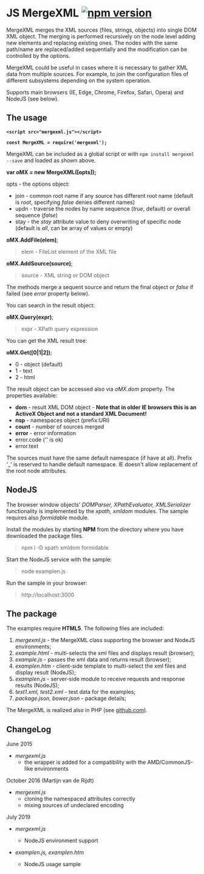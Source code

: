 JS MergeXML [![npm version](https://badge.fury.io/js/mergexml.svg)](https://badge.fury.io/js/mergexml)
==================

MergeXML merges the XML sources (files, strings, objects) into single DOM XML object.
The merging is performed recursively on the node level adding new elements and replacing existing ones.
The nodes with the same path/name are replaced/added sequentially and the modification can be controlled by the options.

MergeXML could be useful in cases where it is necessary to gather XML data from multiple sources.
For example, to join the configuration files of different subsystems depending on the system operation. 

Supports main browsers (IE, Edge, Chrome, Firefox, Safari, Opera) and NodeJS (see below).

The usage
-----

**`<script src="mergexml.js"></script>`**

**`const MergeXML = require('mergexml');`**

MergeXML can be included as a global script or with `npm install mergexml --save` and loaded as shown above.

**var oMX = new MergeXML([opts]);**

opts - the options object:

- join - common root name if any source has different root name (default is *root*, specifying *false* denies different names)
- updn - traverse the nodes by name sequence (*true*, default) or overall sequence (*false*)
- stay - the *stay* attribute value to deny overwriting of specific node (default is *all*, can be array of values or empty)

**oMX.AddFile(elem)**;

> elem - FileList element of the XML file

**oMX.AddSource(source)**;

> source - XML string or DOM object

The methods merge a sequent source and return the final object or *false* if failed (see *error* property below).

You can search in the result object:

**oMX.Query(expr)**;

> expr - XPath query expression

You can get the XML result tree:

**oMX.Get([0|1|2])**;

- 0 - object (default)
- 1 - text
- 2 - html

The result object can be accessed also via *oMX.dom* property. The properties available:

- **dom** - result XML DOM object - **Note that in older IE browsers this is an ActiveX Object and not a standard XML Document!**
- **nsp** - namespaces object (prefix:URI)
- **count** - number of sources merged
- **error** - error information
 - error.code ('' is ok)
 - error.text

The sources must have the same default namespace (if have at all).
Prefix '_' is reserved to handle default namespace.
IE doesn't allow replacement of the root node attributes.

NodeJS
------
The browser window objects' *DOMParser, XPathEvaluator, XMLSerializer* functionality is implemented by the *xpath, xmldom* modules. The sample requires also *formidable* module.

Install the modules by starting **NPM** from the directory where you have downloaded the package files.

>npm i -D xpath xmldom formidable

Start the NodeJS service with the sample:

>node examplen.js

Run the sample in your browser:

>http://localhost:3000

The package
------

The examples require **HTML5**. The following files are included:

1. *mergexml.js* - the MergeXML class supporting the browser and NodeJS environments;
2. *example.html* - multi-selects the xml files and displays result (browser);
3. *example.js* - passes the xml data and returns result (browser);
4. *examplen.htm* - client-side template to multi-select the xml files and display result (NodeJS);
5. *examplen.js* - server-side module to receive requests and response results (NodeJS);
6. *test1.xml, test2.xml* - test data for the examples;
7. *package.json, bower.json* - package details;

The MergeXML is realized also in PHP (see [github.com]).

ChangeLog
---------

June 2015

- *mergexml.js*
  - the wrapper is added for a compatibility with the AMD/CommonJS-like environments
 
October 2016 (Martijn van de Rijdt)

- *mergexml.js*
  - cloning the namespaced attributes correctly
  - mixing sources of undeclared encoding

July 2019

- *mergexml.js*
  - NodeJS environment support
- *examplen.js, examplen.htm*
  - NodeJS usage sample
 
  [github.com]: http://www.github.com/hareko/php-merge-xml
